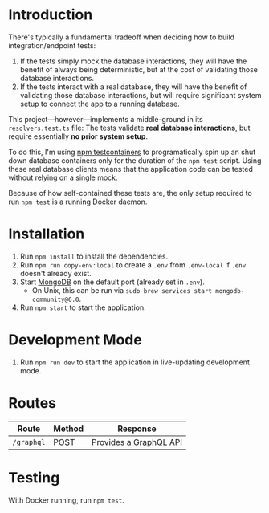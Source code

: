 # Introduction

There's typically a fundamental tradeoff when deciding how to build integration/endpoint tests:

1. If the tests simply mock the database interactions, they will have the benefit of always being deterministic, but at the cost of validating those database interactions.
2. If the tests interact with a real database, they will have the benefit of validating those database interactions, but will require significant system setup to connect the app to a running database.

This project—however—implements a middle-ground in its `resolvers.test.ts` file: The tests validate **real database interactions**, but require essentially **no prior system setup**.

To do this, I'm using [npm testcontainers](https://www.npmjs.com/package/testcontainers) to programatically spin up an shut down database containers only for the duration of the `npm test` script. Using these real database clients means that the application code can be tested without relying on a single mock.

Because of how self-contained these tests are, the only setup required to run `npm test` is a running Docker daemon.

# Installation

1. Run `npm install` to install the dependencies.
2. Run `npm run copy-env:local` to create a `.env` from `.env-local` if `.env` doesn't already exist.
3. Start [MongoDB](https://www.mongodb.com/docs/manual/administration/install-community/) on the default port (already set in `.env`).
   - On Unix, this can be run via `sudo brew services start mongodb-community@6.0`.
4. Run `npm start` to start the application.

# Development Mode

1. Run `npm run dev` to start the application in live-updating development mode.

# Routes

| Route      | Method | Response               |
| ---------- | ------ | ---------------------- |
| `/graphql` | POST   | Provides a GraphQL API |

# Testing

With Docker running, run `npm test`.

